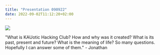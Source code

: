 ```yaml
---
title: "Presentation 090922"
date: 2022-09-02T11:12:20+02:00
---
```


<img src="/images/kauotic_origin.png">


"What is KAUotic Hacking Club? How and why was it created? What is its past, present and future? What is the meaning of life? So many questions. Hopefully I can answer some of them." - Jonathan

